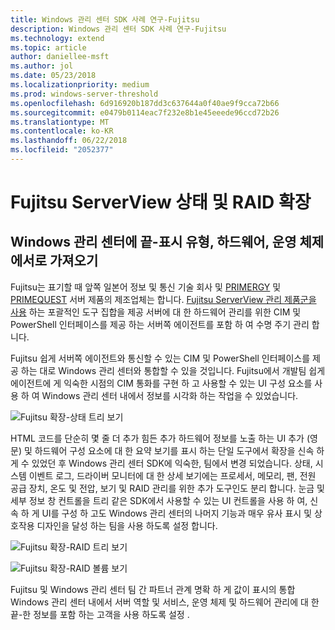 ```yaml
---
title: Windows 관리 센터 SDK 사례 연구-Fujitsu
description: Windows 관리 센터 SDK 사례 연구-Fujitsu
ms.technology: extend
ms.topic: article
author: daniellee-msft
ms.author: jol
ms.date: 05/23/2018
ms.localizationpriority: medium
ms.prod: windows-server-threshold
ms.openlocfilehash: 6d916920b187dd3c637644a0f40ae9f9cca72b66
ms.sourcegitcommit: e0479b0114eac7f232e8b1e45eeede96ccd72b26
ms.translationtype: MT
ms.contentlocale: ko-KR
ms.lasthandoff: 06/22/2018
ms.locfileid: "2052377"
---
```

# <a name="fujitsu-serverview-health-and-raid-extensions"></a>Fujitsu ServerView 상태 및 RAID 확장

## <a name="bringing-end-to-end-visibility-from-operating-system-to-hardware-into-windows-admin-center"></a>Windows 관리 센터에 끝-표시 유형, 하드웨어, 운영 체제에서로 가져오기

Fujitsu는 표기할 때 앞쪽 일본어 정보 및 통신 기술 회사 및 [PRIMERGY](http://www.fujitsu.com/fts/products/computing/servers/primergy/) 및 [PRIMEQUEST](http://www.fujitsu.com/fts/products/computing/servers/mission-critical/) 서버 제품의 제조업체는 합니다. [Fujitsu ServerView 관리 제품군을 사용](http://www.fujitsu.com/fts/products/computing/servers/primergy/management/) 하는 포괄적인 도구 집합을 제공 서버에 대 한 하드웨어 관리를 위한 CIM 및 PowerShell 인터페이스를 제공 하는 서버쪽 에이전트를 포함 하 여 수명 주기 관리 합니다.

Fujitsu 쉽게 서버쪽 에이전트와 통신할 수 있는 CIM 및 PowerShell 인터페이스를 제공 하는 대로 Windows 관리 센터와 통합할 수 있을 것입니다. Fujitsu에서 개발팀 쉽게 에이전트에 게 익숙한 시점의 CIM 통화를 구현 하 고 사용할 수 있는 UI 구성 요소를 사용 하 여 Windows 관리 센터 내에서 정보를 시각화 하는 작업을 수 있었습니다.

![Fujitsu 확장-상태 트리 보기](../../media/extend-case-study-fujitsu/health-tree.png)

HTML 코드를 단순히 몇 줄 더 추가 힘든 추가 하드웨어 정보를 노출 하는 UI 추가 (영문) 및 하드웨어 구성 요소에 대 한 요약 보기를 표시 하는 단일 도구에서 확장을 신속 하 게 수 있었던 후 Windows 관리 센터 SDK에 익숙한, 팀에서 변경 되었습니다. 상태, 시스템 이벤트 로그, 드라이버 모니터에 대 한 상세 보기에는 프로세서, 메모리, 팬, 전원 공급 장치, 온도 및 전압, 보기 및 RAID 관리를 위한 추가 도구인도 분리 합니다. 눈금 및 세부 정보 창 컨트롤을 트리 같은 SDK에서 사용할 수 있는 UI 컨트롤을 사용 하 여, 신속 하 게 UI를 구성 하 고도 Windows 관리 센터의 나머지 기능과 매우 유사 표시 및 상호작용 디자인을 달성 하는 팀을 사용 하도록 설정 합니다.

![Fujitsu 확장-RAID 트리 보기](../../media/extend-case-study-fujitsu/raid-tree.png)

![Fujitsu 확장-RAID 볼륨 보기](../../media/extend-case-study-fujitsu/raid-volumes.png)

Fujitsu 및 Windows 관리 센터 팀 간 파트너 관계 명확 하 게 값이 표시의 통합 Windows 관리 센터 내에서 서버 역할 및 서비스, 운영 체제 및 하드웨어 관리에 대 한 끝-한 정보를 포함 하는 고객을 사용 하도록 설정 .